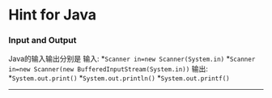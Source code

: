 # Hint for Java

### Input and Output

Java的输入输出分别是
输入:
*`Scanner in=new Scanner(System.in)`
*`Scanner in=new Scanner(new BufferedInputStream(System.in))`
输出:
*`System.out.print()`
*`System.out.println()`
*`System.out.printf()`

***

